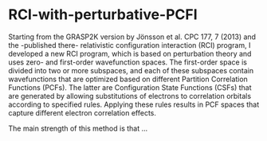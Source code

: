 # RCI-with-perturbative-PCFI

Starting from the GRASP2K version by Jönsson et al. CPC 177, 7 (2013) and the -published there- relativistic 
configuration interaction (RCI) program, I developed a new RCI program, which is based on perturbation theory 
and uses zero- and first-order wavefunction spaces. The first-order space is divided into two or more subspaces, 
and each of these subspaces contain wavefunctions that are optimized based on different Partition Correlation 
Functions (PCFs). The latter are Configuration State Functions (CSFs) that are generated by allowing substitutions
of electrons to correlation orbitals according to specified rules. Applying these rules results in PCF spaces
that capture different electron correlation effects. 

The main strength of this method is that ...
